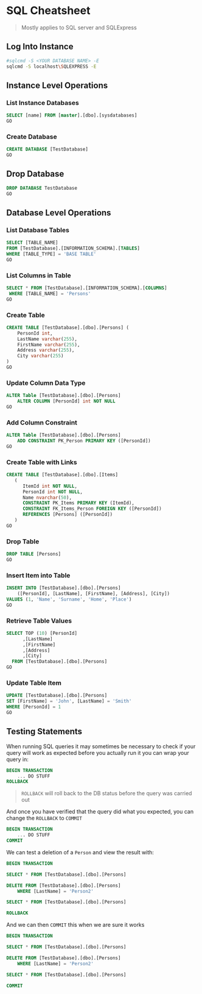 # SQL Cheatsheet

> Mostly applies to SQL server and SQLExpress

## Log Into Instance

```bash
#sqlcmd -S <YOUR DATABASE NAME> -E
sqlcmd -S localhost\SQLEXPRESS -E
```

## Instance Level Operations

### List Instance Databases

```sql
SELECT [name] FROM [master].[dbo].[sysdatabases]
GO
```

### Create Database

```sql
CREATE DATABASE [TestDatabase]
GO
```

## Drop Database

```sql
DROP DATABASE TestDatabase
GO
```

## Database Level Operations

### List Database Tables

```sql
SELECT [TABLE_NAME]
FROM [TestDatabase].[INFORMATION_SCHEMA].[TABLES]
WHERE [TABLE_TYPE] = 'BASE TABLE'
GO
```

### List Columns in Table

```sql
SELECT * FROM [TestDatabase].[INFORMATION_SCHEMA].[COLUMNS]
 WHERE [TABLE_NAME] = 'Persons'
GO
```

### Create Table

```sql
CREATE TABLE [TestDatabase].[dbo].[Persons] (
    PersonId int,
    LastName varchar(255),
    FirstName varchar(255),
    Address varchar(255),
    City varchar(255)
)
GO
```

### Update Column Data Type

```sql
ALTER Table [TestDatabase].[dbo].[Persons]
	ALTER COLUMN [PersonId] int NOT NULL
GO
```

### Add Column Constraint

```sql
ALTER Table [TestDatabase].[dbo].[Persons]
	ADD CONSTRAINT PK_Person PRIMARY KEY ([PersonId])
GO
```

### Create Table with Links

```sql
CREATE TABLE [TestDatabase].[dbo].[Items]
   (
      ItemId int NOT NULL, 
	  PersonId int NOT NULL, 
	  Name nvarchar(50),
      CONSTRAINT PK_Items PRIMARY KEY (ItemId),
      CONSTRAINT FK_Items_Person FOREIGN KEY ([PersonId])
      REFERENCES [Persons] ([PersonId])
   )
GO
```

### Drop Table

```sql
DROP TABLE [Persons]
GO
```

### Insert Item into Table

```sql
INSERT INTO [TestDatabase].[dbo].[Persons]
    ([PersonId], [LastName], [FirstName], [Address], [City])
VALUES (1, 'Name', 'Surname', 'Home', 'Place')
GO
```

### Retrieve Table Values

```sql
SELECT TOP (10) [PersonId]
      ,[LastName]
      ,[FirstName]
      ,[Address]
      ,[City]
  FROM [TestDatabase].[dbo].[Persons]
GO
```

### Update Table Item

```sql
UPDATE [TestDatabase].[dbo].[Persons]
SET [FirstName] = 'John', [LastName] = 'Smith'
WHERE [PersonId] = 1
GO
```

## Testing Statements

When running SQL queries it may sometimes be necessary to check if your query will work as expected before you actually run it you can wrap your query in:

```sql
BEGIN TRANSACTION
    ... DO STUFF
ROLLBACK
```

> `ROLLBACK` will roll back to the DB status before the query was carried out

And once you have verified that the query did what you expected, you can change the `ROLLBACK` to `COMMIT`

```sql
BEGIN TRANSACTION
    ... DO STUFF
COMMIT
```

We can test a deletion of a `Person` and view the result with:

```sql
BEGIN TRANSACTION

SELECT * FROM [TestDatabase].[dbo].[Persons]

DELETE FROM [TestDatabase].[dbo].[Persons] 
	WHERE [LastName] = 'Person2'

SELECT * FROM [TestDatabase].[dbo].[Persons]

ROLLBACK
```

And we can then `COMMIT` this when we are sure it works

```sql
BEGIN TRANSACTION

SELECT * FROM [TestDatabase].[dbo].[Persons]

DELETE FROM [TestDatabase].[dbo].[Persons] 
	WHERE [LastName] = 'Person2'

SELECT * FROM [TestDatabase].[dbo].[Persons]

COMMIT
```
